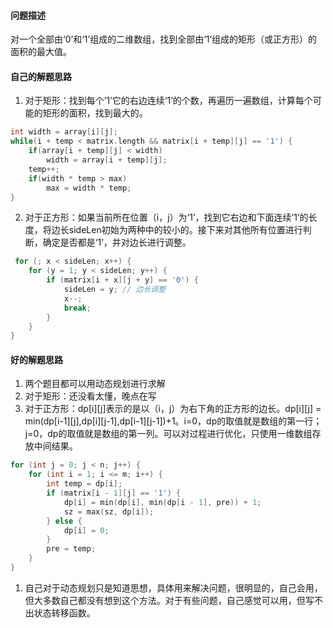 #### 问题描述
对一个全部由‘0’和‘1’组成的二维数组，找到全部由‘1’组成的矩形（或正方形）的面积的最大值。

#### 自己的解题思路
1. 对于矩形：找到每个‘1’它的右边连续‘1’的个数，再遍历一遍数组，计算每个可能的矩形的面积，找到最大的。
```c
int width = array[i][j];
while(i + temp < matrix.length && matrix[i + temp][j] == '1') {
    if(array[i + temp][j] < width)
        width = array[i + temp][j];
    temp++;
    if(width * temp > max)
        max = width * temp;
}
```
2. 对于正方形：如果当前所在位置（i，j）为‘1’，找到它右边和下面连续‘1’的长度，将边长sideLen初始为两种中的较小的。接下来对其他所有位置进行判断，确定是否都是‘1’，并对边长进行调整。
```c
 for (; x < sideLen; x++) {
    for (y = 1; y < sideLen; y++) {
        if (matrix[i + x][j + y] == '0') {           
            sideLen = y; // 边长调整
            x--;
            break;
        }
    }
} 
```

#### 好的解题思路
1. 两个题目都可以用动态规划进行求解
2. 对于矩形：还没看太懂，晚点在写
1. 对于正方形：dp[i][j]表示的是以（i，j）为右下角的正方形的边长。dp[i][j] = min(dp[i-1][j],dp[i][j-1],dp[i-1][j-1])+1。i=0，dp的取值就是数组的第一行；j=0，dp的取值就是数组的第一列。可以对过程进行优化，只使用一维数组存放中间结果。
```c
for (int j = 0; j < n; j++) {
    for (int i = 1; i <= m; i++) {
        int temp = dp[i];
        if (matrix[i - 1][j] == '1') {
            dp[i] = min(dp[i], min(dp[i - 1], pre)) + 1;
            sz = max(sz, dp[i]);
        } else {
            dp[i] = 0;
        }
        pre = temp;
    }
}
```
1. 自己对于动态规划只是知道思想，具体用来解决问题，很明显的，自己会用，但大多数自己都没有想到这个方法。对于有些问题，自己感觉可以用，但写不出状态转移函数。
